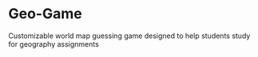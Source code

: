 # Geo-Game
Customizable world map guessing game designed to help students study for geography assignments
